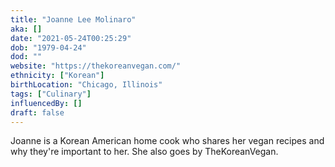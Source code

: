 ```yaml
---
title: "Joanne Lee Molinaro"
aka: []
date: "2021-05-24T00:25:29"
dob: "1979-04-24"
dod: ""
website: "https://thekoreanvegan.com/"
ethnicity: ["Korean"]
birthLocation: "Chicago, Illinois"
tags: ["Culinary"]
influencedBy: []
draft: false
---
```


Joanne is a Korean American home cook who shares her vegan recipes and why
they're important to her. She also goes by TheKoreanVegan.
